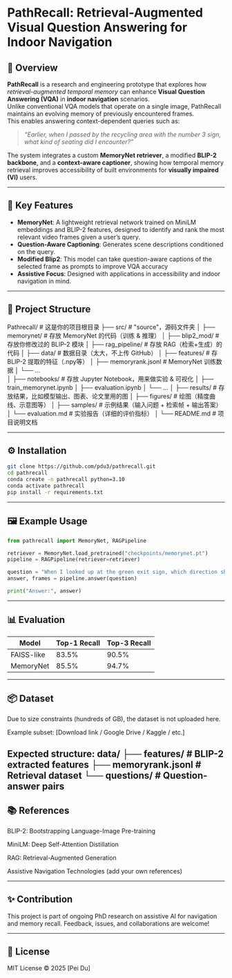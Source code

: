 # PathRecall: Retrieval-Augmented Visual Question Answering for Indoor Navigation

## 📝 Overview
**PathRecall** is a research and engineering prototype that explores how *retrieval-augmented temporal memory* can enhance **Visual Question Answering (VQA)** in **indoor navigation** scenarios.  
Unlike conventional VQA models that operate on a single image, PathRecall maintains an evolving memory of previously encountered frames.  
This enables answering context-dependent queries such as:  
> *“Earlier, when I passed by the recycling area with the number 3 sign, what kind of seating did I encounter?”*

The system integrates a custom **MemoryNet retriever**, a modified **BLIP-2 backbone**, and a **context-aware captioner**, showing how temporal memory retrieval improves accessibility of built environments for **visually impaired (VI)** users.

---

## 🔑 Key Features
- **MemoryNet**: A lightweight retrieval network trained on MiniLM embeddings and BLIP-2 features, designed to identify and rank the most relevant video frames given a user’s query.  
- **Question-Aware Captioning**: Generates scene descriptions conditioned on the query.  
- **Modified Blip2**: This model can take question-aware captions of the selected frame as prompts to improve VQA accuracy  
- **Assistive Focus**: Designed with applications in accessibility and indoor navigation in mind.  

---

## 📂 Project Structure
Pathrecall/                 # 这是你的项目根目录
├── src/                    # "source"，源码文件夹
│   ├── memorynet/          # 存放 MemoryNet 的代码（训练 & 推理）
│   ├── blip2_mod/          # 存放你修改过的 BLIP-2 模块
│   ├── rag_pipeline/       # 存放 RAG（检索+生成）的代码
│
├── data/                   # 数据目录（太大，不上传 GitHub）
│   ├── features/           # 存 BLIP-2 提取的特征（.npy等）
│   ├── memoryrank.jsonl    # MemoryNet 训练数据
│   └── ...                 
│
├── notebooks/              # 存放 Jupyter Notebook，用来做实验 & 可视化
│   ├── train_memorynet.ipynb
│   ├── evaluation.ipynb
│   └── ...
│
├── results/                # 存放结果，比如模型输出、图表、论文里用的图
│   ├── figures/            # 绘图（精度曲线、示意图等）
│   ├── samples/            # 示例结果（输入问题 + 检索帧 + 输出答案）
│   └── evaluation.md       # 实验报告（详细的评价指标）
│
└── README.md               # 项目说明文档


---

## ⚙️ Installation
```bash
git clone https://github.com/pdu3/pathrecall.git
cd pathrecall
conda create -n pathrecall python=3.10
conda activate pathrecall
pip install -r requirements.txt
```
---

## 🖼️ Example Usage
```python
from pathrecall import MemoryNet, RAGPipeline

retriever = MemoryNet.load_pretrained("checkpoints/memorynet.pt")
pipeline = RAGPipeline(retriever=retriever)

question = "When I looked up at the green exit sign, which direction should I have gone?"
answer, frames = pipeline.answer(question)

print("Answer:", answer)
```
---

## 📊 Evaluation

| Model      | Top-1 Recall | Top-3 Recall |
| ---------- | ------------ | ------------ |
| FAISS-like | 83.5%        | 90.5%        |
| MemoryNet  | 85.5%        | 94.7%        |

---

## 📦 Dataset

Due to size constraints (hundreds of GB), the dataset is not uploaded here.

Example subset: [Download link / Google Drive / Kaggle / etc.]

Expected structure:
data/
├── features/        # BLIP-2 extracted features
├── memoryrank.jsonl # Retrieval dataset
└── questions/       # Question-answer pairs
---

## 📚 References

BLIP-2: Bootstrapping Language-Image Pre-training

MiniLM: Deep Self-Attention Distillation

RAG: Retrieval-Augmented Generation

Assistive Navigation Technologies
 (add your own references)

---
## ✨ Contribution

This project is part of ongoing PhD research on assistive AI for navigation and memory recall.
Feedback, issues, and collaborations are welcome!

---
## 📄 License
MIT License © 2025 [Pei Du]
 


